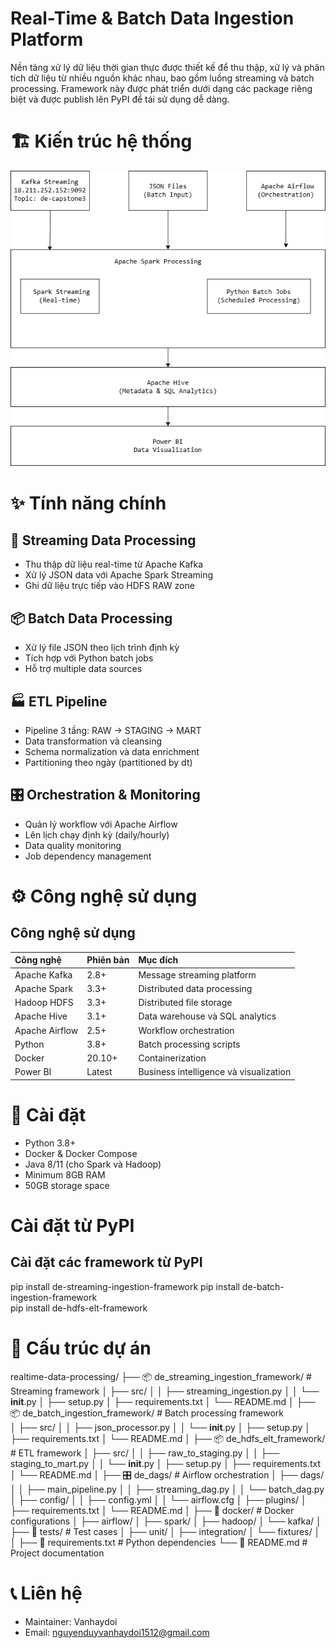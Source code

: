 # Real-Time & Batch Data Ingestion Platform
Nền tảng xử lý dữ liệu thời gian thực được thiết kế để thu thập, xử lý và phân tích dữ liệu từ nhiều nguồn khác nhau, bao gồm luồng streaming và batch processing. Framework này được phát triển dưới dạng các package riêng biệt và được publish lên PyPI để tái sử dụng dễ dàng.
# 🏗️ Kiến trúc hệ thống
![Kiến trúc hệ thống](./Data%20Processing.png)
# ✨ Tính năng chính
## 🌊 Streaming Data Processing
- Thu thập dữ liệu real-time từ Apache Kafka
- Xử lý JSON data với Apache Spark Streaming
- Ghi dữ liệu trực tiếp vào HDFS RAW zone
## 📦 Batch Data Processing
- Xử lý file JSON theo lịch trình định kỳ
- Tích hợp với Python batch jobs
- Hỗ trợ multiple data sources
## 🏭 ETL Pipeline
- Pipeline 3 tầng: RAW → STAGING → MART
- Data transformation và cleansing
- Schema normalization và data enrichment
- Partitioning theo ngày (partitioned by dt)
## 🎛️ Orchestration & Monitoring
- Quản lý workflow với Apache Airflow
- Lên lịch chạy định kỳ (daily/hourly)
- Data quality monitoring
- Job dependency management
# ⚙️ Công nghệ sử dụng
## Công nghệ sử dụng

| Công nghệ | Phiên bản | Mục đích |
|:-----------|:-----------|:----------|
| Apache Kafka | 2.8+ | Message streaming platform |
| Apache Spark | 3.3+ | Distributed data processing |
| Hadoop HDFS | 3.3+ | Distributed file storage |
| Apache Hive | 3.1+ | Data warehouse và SQL analytics |
| Apache Airflow | 2.5+ | Workflow orchestration |
| Python | 3.8+ | Batch processing scripts |
| Docker | 20.10+ | Containerization |
| Power BI | Latest | Business intelligence và visualization |
# 🚀 Cài đặt
- Python 3.8+
- Docker & Docker Compose
- Java 8/11 (cho Spark và Hadoop)
- Minimum 8GB RAM
- 50GB storage space
# Cài đặt từ PyPI
## Cài đặt các framework từ PyPI
pip install de-streaming-ingestion-framework
pip install de-batch-ingestion-framework  
pip install de-hdfs-elt-framework
# 📁 Cấu trúc dự án
realtime-data-processing/
├── 📦 de_streaming_ingestion_framework/    # Streaming framework
│   ├── src/
│   │   ├── streaming_ingestion.py
│   │   └── __init__.py
│   ├── setup.py
│   ├── requirements.txt
│   └── README.md
│
├── 📦 de_batch_ingestion_framework/        # Batch processing framework  
│   ├── src/
│   │   ├── json_processor.py
│   │   └── __init__.py
│   ├── setup.py
│   ├── requirements.txt
│   └── README.md
│
├── 📦 de_hdfs_elt_framework/              # ETL framework
│   ├── src/
│   │   ├── raw_to_staging.py
│   │   ├── staging_to_mart.py
│   │   └── __init__.py
│   ├── setup.py
│   ├── requirements.txt
│   └── README.md
│
├── 🎛️ de_dags/                           # Airflow orchestration
│   ├── dags/
│   │   ├── main_pipeline.py
│   │   ├── streaming_dag.py
│   │   └── batch_dag.py
│   ├── config/
│   │   ├── config.yml
│   │   └── airflow.cfg
│   ├── plugins/
│   ├── requirements.txt
│   └── README.md
│
├── 🐳 docker/                            # Docker configurations
│   ├── airflow/
│   ├── spark/
│   ├── hadoop/
│   └── kafka/
│
├── 🧪 tests/                            # Test cases
│   ├── unit/
│   ├── integration/
│   └── fixtures/
│
│
├── 📄 requirements.txt                  # Python dependencies
└── 📖 README.md                        # Project documentation
# 📞 Liên hệ
- Maintainer: Vanhaydoi
- Email: nguyenduyvanhaydoi1512@gmail.com

